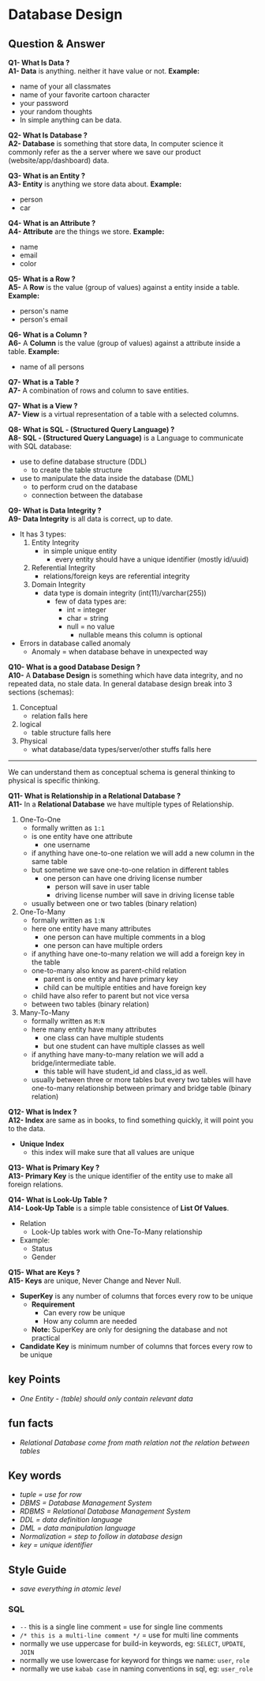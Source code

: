 # Database Design

## Question & Answer

**Q1- What Is Data ?** <br />
**A1- Data** is anything. neither it have value or not.
**Example:**
- name of your all classmates
- name of your favorite cartoon character
- your password
- your random thoughts 
- In simple anything can be data.

**Q2- What Is Database ?** <br />
**A2- Database** is something that store data, In computer science it commonly refer as the a server where we save our product (website/app/dashboard) data.

**Q3- What is an Entity ?** <br />
**A3- Entity** is anything we store data about.
**Example:**
- person
- car

**Q4- What is an Attribute ?** <br />
**A4- Attribute** are the things we store.
**Example:**
- name
- email
- color

**Q5- What is a Row ?** <br />
**A5-** A **Row** is the value (group of values) against a entity inside a table.
**Example:**
- person's name
- person's email

**Q6- What is a Column ?** <br />
**A6-** A **Column** is the value (group of values) against a attribute inside a table.
**Example:**
- name of all persons

**Q7- What is a Table ?** <br />
**A7-** A combination of rows and column to save entities.

**Q7- What is a View ?** <br />
**A7- View** is a virtual representation of a table with a selected columns.

**Q8- What is SQL - (Structured Query Language) ?** <br />
**A8- SQL - (Structured Query Language)** is a Language to communicate with SQL database:
- use to define database structure (DDL)
    - to create the table structure
- use to manipulate the data inside the database (DML)
    - to perform crud on the database
    - connection between the database

**Q9- What is Data Integrity ?** <br />
**A9- Data Integrity** is all data is correct, up to date.
- It has 3 types:
    1. Entity Integrity
        - in simple unique entity
            - every entity should have a unique identifier (mostly id/uuid)
    2. Referential Integrity
        - relations/foreign keys are referential integrity
    3. Domain Integrity
        - data type is domain integrity (int(11)/varchar(255))
            - few of data types are:
                - int = integer
                - char = string
                - null = no value
                    - nullable means this column is optional 
- Errors in database called anomaly
    - Anomaly = when database behave in unexpected way

**Q10- What is a good Database Design ?** <br />
**A10-** A **Database Design** is something which have data integrity, and no repeated data, no stale data.
In general database design break into 3 sections (schemas):
1. Conceptual
    - relation falls here
2. logical
    - table structure falls here
3. Physical
    - what database/data types/server/other stuffs falls here
--- 
We can understand them as conceptual schema is general thinking to physical is specific thinking.

**Q11- What is Relationship in a Relational Database ?** <br />
**A11-** In a **Relational Database** we have multiple types of Relationship.
1. One-To-One
    - formally written as `1:1`
    - is one entity have one attribute
        - one username
    - if anything have one-to-one relation we will add a new column in the same table
    - but sometime we save one-to-one relation in different tables
        - one person can have one driving license number
            - person will save in user table
            - driving license number will save in driving license table
    - usually between one or two tables (binary relation)
2. One-To-Many
    - formally written as `1:N`
    - here one entity have many attributes
        - one person can have multiple comments in a blog
        - one person can have multiple orders
    - if anything have one-to-many relation we will add a foreign key in the table
    - one-to-many also know as parent-child relation
        - parent is one entity and have primary key
        - child can be multiple entities and have foreign key
    - child have also refer to parent but not vice versa
    - between two tables (binary relation)
3. Many-To-Many
    - formally written as `M:N`
    - here many entity have many attributes
        - one class can have multiple students
        - but one student can have multiple classes as well
    - if anything have many-to-many relation we will add a bridge/intermediate table.
        - this table will have student_id and class_id as well.
    - usually between three or more tables but every two tables will have one-to-many relationship between primary and bridge table (binary relation)

**Q12- What is Index ?** <br />
**A12- Index** are same as in books, to find something quickly, it will point you to the data.
- **Unique Index**
    - this index will make sure that all values are unique

**Q13- What is Primary Key ?** <br />
**A13- Primary Key** is the unique identifier of the entity use to make all foreign relations.

**Q14- What is Look-Up Table ?** <br />
**A14- Look-Up Table** is a simple table consistence of **List Of Values**. <br />
- Relation
    - Look-Up tables work with One-To-Many relationship
- Example:
    - Status
    - Gender

**Q15- What are Keys ?** <br />
**A15- Keys** are unique, Never Change and Never Null.
- **SuperKey** is any number of columns that forces every row to be unique
    - **Requirement**
        - Can every row be unique
        - How any column are needed
    - **Note:** SuperKey are only for designing the database and not practical
- **Candidate Key** is minimum number of columns that forces every row to be unique

## key Points
- *One Entity - (table) should only contain relevant data*

## fun facts
- *Relational Database come from math relation not the relation between tables*

## Key words
- *tuple = use for row*
- *DBMS = Database Management System*
- *RDBMS = Relational Database Management System*
- *DDL = data definition language*
- *DML = data manipulation language*
- *Normalization = step to follow in database design*
- *key = unique identifier*

## Style Guide
- *save everything in atomic level*
### SQL
- `--` this is a single line comment = use for single line comments
- `/*
    this is a multi-line
    comment
  */` = use for multi line comments
- normally we use uppercase for build-in keywords, eg: `SELECT`, `UPDATE`, `JOIN`
- normally we use lowercase for keyword for things we name: `user`, `role`
- normally we use `kabab case` in naming conventions in sql, eg: `user_role`
